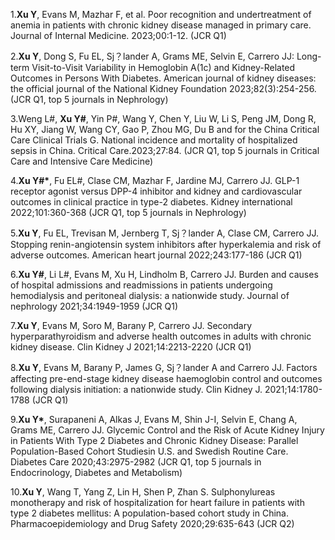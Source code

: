 1.<strong>Xu Y</strong>, Evans M, Mazhar F, et al. Poor recognition and undertreatment of anemia in patients with chronic kidney disease managed in primary care. Journal of Internal Medicine. 2023;00:1-12. (JCR Q1)

2.<strong>Xu Y</strong>, Dong S, Fu EL, Sj？lander A, Grams ME, Selvin E, Carrero JJ: Long-term Visit-to-Visit Variability in Hemoglobin A(1c) and Kidney-Related Outcomes in Persons With Diabetes. American journal of kidney diseases: the official journal of the National Kidney Foundation 2023;82(3):254-256. (JCR Q1, top 5 journals in Nephrology)

3.Weng L#, <strong>Xu Y#</strong>, Yin P#, Wang Y, Chen Y, Liu W, Li S, Peng JM, Dong R, Hu XY, Jiang W, Wang CY, Gao P, Zhou MG, Du B and for the China Critical Care Clinical Trials G. National incidence and mortality of hospitalized sepsis in China. Critical Care.2023;27:84. (JCR Q1, top 5 journals in Critical Care and Intensive Care Medicine)

4.<strong>Xu Y#*</strong>, Fu EL#, Clase CM, Mazhar F, Jardine MJ, Carrero JJ. GLP-1 receptor agonist versus DPP-4 inhibitor and kidney and cardiovascular outcomes in clinical practice in type-2 diabetes. Kidney international 2022;101:360-368 (JCR Q1, top 5 journals in Nephrology)

5.<strong>Xu Y</strong>, Fu EL, Trevisan M, Jernberg T, Sj？lander A, Clase CM, Carrero JJ. Stopping renin-angiotensin system inhibitors after hyperkalemia and risk of adverse outcomes. American heart journal 2022;243:177-186 (JCR Q1)

6.<strong>Xu Y#</strong>, Li L#, Evans M, Xu H, Lindholm B, Carrero JJ. Burden and causes of hospital admissions and readmissions in patients undergoing hemodialysis and peritoneal dialysis: a nationwide study. Journal of nephrology 2021;34:1949-1959 (JCR Q1)

7.<strong>Xu Y</strong>, Evans M, Soro M, Barany P, Carrero JJ. Secondary hyperparathyroidism and adverse health outcomes in adults with chronic kidney disease. Clin Kidney J 2021;14:2213-2220 (JCR Q1)

8.<strong>Xu Y</strong>, Evans M, Barany P, James G, Sj？lander A and Carrero JJ. Factors affecting pre-end-stage kidney disease haemoglobin control and outcomes following dialysis initiation: a nationwide study. Clin Kidney J. 2021;14:1780-1788 (JCR Q1)

9.<strong>Xu Y*</strong>, Surapaneni A, Alkas J, Evans M, Shin J-I, Selvin E, Chang A, Grams ME, Carrero JJ. Glycemic Control and the Risk of Acute Kidney Injury in Patients With Type 2 Diabetes and Chronic Kidney Disease: Parallel Population-Based Cohort Studiesin U.S. and Swedish Routine Care. Diabetes Care 2020;43:2975-2982 (JCR Q1, top 5 journals in Endocrinology, Diabetes and Metabolism)

10.<strong>Xu Y</strong>, Wang T, Yang Z, Lin H, Shen P, Zhan S. Sulphonylureas monotherapy and risk of hospitalization for heart failure in patients with type 2 diabetes mellitus: A population-based cohort study in China. Pharmacoepidemiology and Drug Safety 2020;29:635-643 (JCR Q2)
